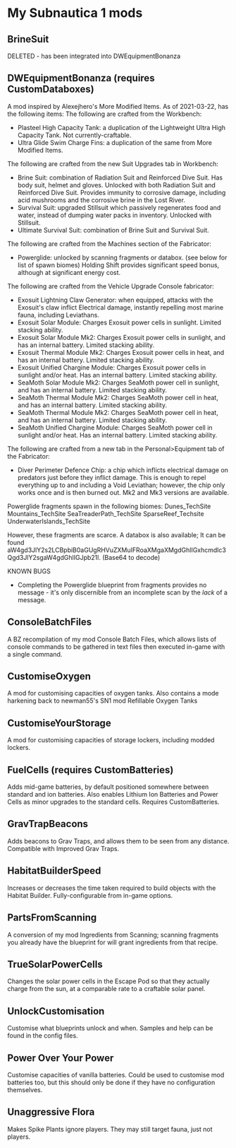 # My Subnautica 1 mods
## BrineSuit
DELETED - has been integrated into DWEquipmentBonanza
## DWEquipmentBonanza (requires CustomDataboxes)
A mod inspired by Alexejhero's More Modified Items. As of 2021-03-22, has the following items:
The following are crafted from the Workbench:
* Plasteel High Capacity Tank: a duplication of the Lightweight Ultra High Capacity Tank. Not currently-craftable.
* Ultra Glide Swim Charge Fins: a duplication of the same from More Modified Items.

The following are crafted from the new Suit Upgrades tab in Workbench:
* Brine Suit: combination of Radiation Suit and Reinforced Dive Suit. Has body suit, helmet and gloves. Unlocked with both Radiation Suit and Reinforced Dive Suit. Provides immunity to corrosive damage, including acid mushrooms and the corrosive brine in the Lost River.
* Survival Suit: upgraded Stillsuit which passively regenerates food and water, instead of dumping water packs in inventory. Unlocked with Stillsuit.
* Ultimate Survival Suit: combination of Brine Suit and Survival Suit.

The following are crafted from the Machines section of the Fabricator:
* Powerglide: unlocked by scanning fragments or databox. (see below for list of spawn biomes) Holding Shift provides significant speed bonus, although at significant energy cost.

The following are crafted from the Vehicle Upgrade Console fabricator:
* Exosuit Lightning Claw Generator: when equipped, attacks with the Exosuit's claw inflict Electrical damage, instantly repelling most marine fauna, including Leviathans.
* Exosuit Solar Module: Charges Exosuit power cells in sunlight. Limited stacking ability.
* Exosuit Solar Module Mk2: Charges Exosuit power cells in sunlight, and has an internal battery. Limited stacking ability.
* Exosuit Thermal Module Mk2: Charges Exosuit power cells in heat, and has an internal battery. Limited stacking ability.
* Exosuit Unified Chargine Module: Charges Exosuit power cells in sunlight and/or heat. Has an internal battery. Limited stacking ability.
* SeaMoth Solar Module Mk2: Charges SeaMoth power cell in sunlight, and has an internal battery. Limited stacking ability.
* SeaMoth Thermal Module Mk2: Charges SeaMoth power cell in heat, and has an internal battery. Limited stacking ability.
* SeaMoth Thermal Module Mk2: Charges SeaMoth power cell in heat, and has an internal battery. Limited stacking ability.
* SeaMoth Unified Chargine Module: Charges SeaMoth power cell in sunlight and/or heat. Has an internal battery. Limited stacking ability.

The following are crafted from a new tab in the Personal>Equipment tab of the Fabricator:
* Diver Perimeter Defence Chip: a chip which inflicts electrical damage on predators just before they inflict damage. This is enough to repel everything up to and including a Void Leviathan; however, the chip only works once and is then burned out. Mk2 and Mk3 versions are available.

Powerglide fragments spawn in the following biomes:
	Dunes_TechSite
	Mountains_TechSite
	SeaTreaderPath_TechSite
	SparseReef_Techsite
	UnderwaterIslands_TechSite

However, these fragments are scarce.
A databox is also available; It can be found aW4gd3JlY2s2LCBpbiB0aGUgRHVuZXMuIFRoaXMgaXMgdGhlIGxhcmdlc3Qgd3JlY2sgaW4gdGhlIGJpb21l. (Base64 to decode)

KNOWN BUGS
* Completing the Powerglide blueprint from fragments provides no message - it's only discernible from an incomplete scan by the *lack* of a message.
## ConsoleBatchFiles
A BZ recompilation of my mod Console Batch Files, which allows lists of console commands to be gathered in text files then executed in-game with a single command.
## CustomiseOxygen
A mod for customising capacities of oxygen tanks. Also contains a mode harkening back to newman55's SN1 mod Refillable Oxygen Tanks
## CustomiseYourStorage
A mod for customising capacities of storage lockers, including modded lockers.
## FuelCells (requires CustomBatteries)
Adds mid-game batteries, by default positioned somewhere between standard and ion batteries. Also enables Lithium Ion Batteries and Power Cells as minor upgrades to the standard cells.
	Requires CustomBatteries.
## GravTrapBeacons
Adds beacons to Grav Traps, and allows them to be seen from any distance.
Compatible with Improved Grav Traps.
## HabitatBuilderSpeed
Increases or decreases the time taken required to build objects with the Habitat Builder. Fully-configurable from in-game options.
## PartsFromScanning
A conversion of my mod Ingredients from Scanning; scanning fragments you already have the blueprint for will grant ingredients from that recipe.
## TrueSolarPowerCells
Changes the solar power cells in the Escape Pod so that they actually charge from the sun, at a comparable rate to a craftable solar panel.
## UnlockCustomisation
Customise what blueprints unlock and when. Samples and help can be found in the config files.
## Power Over Your Power
Customise capacities of vanilla batteries. Could be used to customise mod batteries too, but this should only be done if they have no configuration themselves.
## Unaggressive Flora
Makes Spike Plants ignore players. They may still target fauna, just not players.
